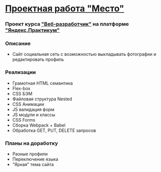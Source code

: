 # [Проектная работа "Место"](https://rtemiy.github.io/mesto/)
### Проект курса ["Веб-разработчик"](https://praktikum.yandex.ru/web/) на платформе ["Яндекс.Практикум"](https://practicum.yandex.ru/)
### Описание
- Сайт социальная сеть с возможностью выкладывать фотографии и редактировать профиль
### Реализации
- Грамотная HTML семантика
- Flex-box
- CSS БЭМ
- Файловая структура Nested
- CSS Анимации
- JS валидация форм
- JS модули и классы
- CSS Forms
- Сборка Webpack + Babel
- Обработка GET, PUT, DELETE запросов
### Планы на доработку
- Разные профили
- Переключение языка
- "Яркая" тема сайта